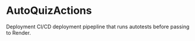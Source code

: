 # AutoQuizActions
Deployment CI/CD deployment pipepline that runs autotests before passing to Render.
